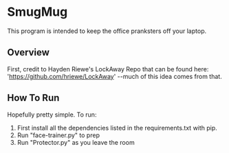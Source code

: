 # SmugMug

This program is intended to keep the office pranksters off your laptop.

## Overview

First, credit to Hayden Riewe's LockAway Repo that can be found here: 'https://github.com/hriewe/LockAway' --much of this idea comes from that.

## How To Run

Hopefully pretty simple. To run:
1. First install all the dependencies listed in the requirements.txt with pip.
2. Run "face-trainer.py" to prep
3. Run "Protector.py" as you leave the room




